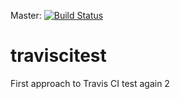 Master: [![Build Status](https://travis-ci.com/robertocromero/traviscitest.svg?branch=master)](https://travis-ci.com/robertocromero/traviscitest)

# traviscitest
First approach to Travis CI test again 2


